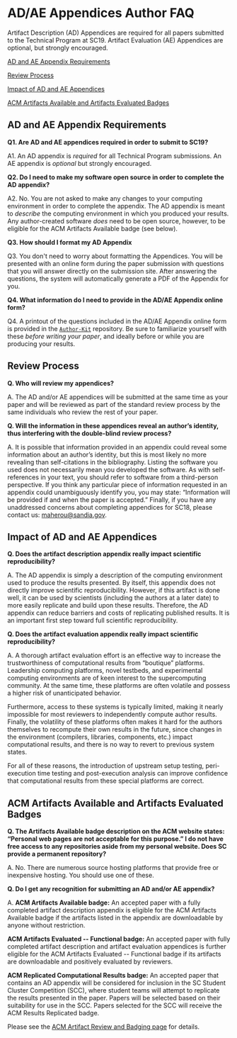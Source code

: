 # AD/AE Appendices Author FAQ

Artifact Description (AD) Appendices are required for all papers submitted to the Technical Program at SC19.
Artifact Evaluation (AE) Appendices are optional, but strongly encouraged.

[AD and AE Appendix Requirements](#requirements)

[Review Process](#review)

[Impact of AD and AE Appendices](#impact)

[ACM Artifacts Available and Artifacts Evaluated Badges](#badges)

## <a name="requirements"></a>AD and AE Appendix Requirements 

**Q1. Are AD and AE appendices required in order to submit to SC19?**

A1. An AD appendix is _required_ for all Technical Program submissions.
An AE appendix is _optional_ but strongly encouraged.

**Q2. Do I need to make my software open source in order to complete the AD appendix?**

A2. No. You are not asked to make any changes to your computing environment in order to complete the appendix. 
The AD appendix is meant to _describe_ the computing environment in which you produced your results.
Any author-created software _does_ need to be open source, however, to be eligible for the ACM Artifacts Available badge (see below).

**Q3. How should I format my AD Appendix**

Q3. You don't need to worry about formatting the Appendices. You will be presented with an online form during the paper submission with questions that you will answer directly on the submission site. After answering the questions, the system will automatically generate a PDF of the Appendix for you.

**Q4. What information do I need to provide in the AD/AE Appendix online form?**

Q4. A printout of the questions included in the AD/AE Appendix online form is provided in the [`Author-Kit`](https://github.com/SC-Tech-Program/Author-Kit) repository. Be sure to familiarize yourself with these _before writing your paper_, and ideally before or while you are producing your results.

## <a name="review"></a>Review Process 

**Q. Who will review my appendices?**

A. The AD and/or AE appendices will be submitted at the same time as your paper and will be reviewed as part of the standard review process by the same individuals who review the rest of your paper.

**Q. Will the information in these appendices reveal an author’s identity, thus interfering with the double-blind review process?**

A. It is possible that information provided in an appendix could reveal some information about an author’s identity, but this is most likely no more revealing than self-citations in the bibliography. Listing the software you used does not necessarily mean you developed the software. As with self-references in your text, you should refer to software from a third-person perspective. If you think any particular piece of information requested in an appendix could unambiguously identify you, you may state: “Information will be provided if and when the paper is accepted.” Finally, if you have any unaddressed concerns about completing appendices for SC18, please contact us: maherou@sandia.gov.

## <a name="impact"></a>Impact of AD and AE Appendices 

**Q. Does the artifact description appendix really impact scientific reproducibility?**

A. The AD appendix is simply a description of the computing environment used to produce the results presented. By itself, this appendix does not directly improve scientific reproducibility. However, if this artifact is done well, it can be used by scientists (including the authors at a later date) to more easily replicate and build upon these results. Therefore, the AD appendix can reduce barriers and costs of replicating published results. It is an important first step toward full scientific reproducibility.

**Q. Does the artifact evaluation appendix really impact scientific reproducibility?**

A. A thorough artifact evaluation effort is an effective way to increase the trustworthiness of computational results from “boutique” platforms. Leadership computing platforms, novel testbeds, and experimental computing environments are of keen interest to the supercomputing community. At the same time, these platforms are often volatile and possess a higher risk of unanticipated behavior.

Furthermore, access to these systems is typically limited, making it nearly impossible for most reviewers to independently compute author results. Finally, the volatility of these platforms often makes it hard for the authors themselves to recompute their own results in the future, since changes in the environment (compilers, libraries, components, etc.) impact computational results, and there is no way to revert to previous system states.

For all of these reasons, the introduction of upstream setup testing, peri-execution time testing and post-execution analysis can improve confidence that computational results from these special platforms are correct.

## <a name="badges"></a>ACM Artifacts Available and Artifacts Evaluated Badges 

**Q. The Artifacts Available badge description on the ACM website states: “Personal web pages are not acceptable for this purpose.” I do not have free access to any repositories aside from my personal website. Does SC provide a permanent repository?**

A. No. There are numerous source hosting platforms that provide free or inexpensive hosting. You should use one of these.

**Q. Do I get any recognition for submitting an AD and/or AE appendix?**

A. **ACM Artifacts Available badge:** An accepted paper with a fully completed artifact description appendix is eligible for the ACM Artifacts Available badge if the artifacts listed in the appendix are downloadable by anyone without restriction.

**ACM Artifacts Evaluated -- Functional badge:** An accepted paper with fully completed artifact description and artifact evaluation appendices is further eligible for the ACM Artifacts Evaluated -- Functional badge if its artifacts are downloadable and positively evaluated by reviewers.

**ACM Replicated Computational Results badge:** An accepted paper that contains an AD appendix will be considered for inclusion in the SC Student Cluster Competition (SCC), where student teams will attempt to replicate the results presented in the paper. Papers will be selected based on their suitability for use in the SCC. Papers selected for the SCC will receive the ACM Results Replicated badge.

Please see the [ACM Artifact Review and Badging page](https://www.acm.org/publications/policies/artifact-review-badging) for details.
